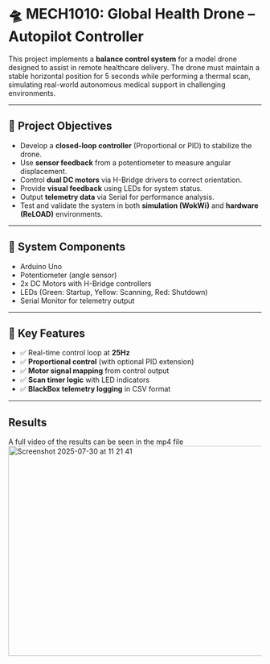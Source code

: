# 🛸 MECH1010: Global Health Drone – Autopilot Controller

This project implements a **balance control system** for a model drone designed to assist in remote healthcare delivery. The drone must maintain a stable horizontal position for 5 seconds while performing a thermal scan, simulating real-world autonomous medical support in challenging environments.

---

## 🎯 Project Objectives

- Develop a **closed-loop controller** (Proportional or PID) to stabilize the drone.
- Use **sensor feedback** from a potentiometer to measure angular displacement.
- Control **dual DC motors** via H-Bridge drivers to correct orientation.
- Provide **visual feedback** using LEDs for system status.
- Output **telemetry data** via Serial for performance analysis.
- Test and validate the system in both **simulation (WokWi)** and **hardware (ReLOAD)** environments.

---

## 🧰 System Components

- Arduino Uno
- Potentiometer (angle sensor)
- 2x DC Motors with H-Bridge controllers
- LEDs (Green: Startup, Yellow: Scanning, Red: Shutdown)
- Serial Monitor for telemetry output

---

## 🔧 Key Features

- ✅ Real-time control loop at **25Hz**
- ✅ **Proportional control** (with optional PID extension)
- ✅ **Motor signal mapping** from control output
- ✅ **Scan timer logic** with LED indicators
- ✅ **BlackBox telemetry logging** in CSV format

---

## Results

A full video of the results can be seen in the mp4 file
<img width="600" height="417" alt="Screenshot 2025-07-30 at 11 21 41" src="https://github.com/user-attachments/assets/022ec6d0-d6c6-4457-82ca-e8a2bce6749b" />


